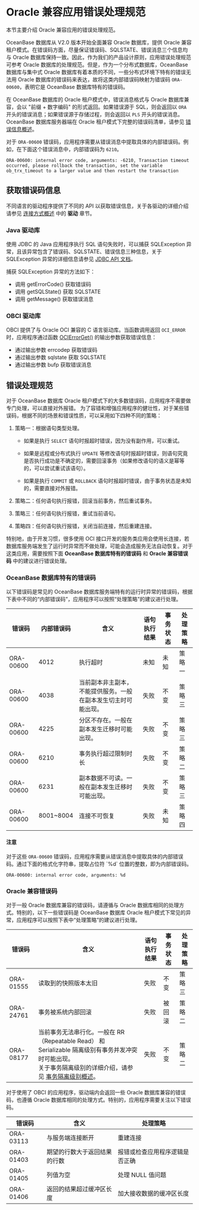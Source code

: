 # Oracle 兼容应用错误处理规范

本节主要介绍 Oracle 兼容应用的错误处理规范。

OceanBase 数据库从 V2.0 版本开始全面兼容 Oracle 数据库，提供 Oracle 兼容租户模式。在错误码方面，尽量保证错误码、SQLSTATE、错误消息三个信息均与 Oracle 数据库保持一致。因此，作为我们的产品设计原则，应用错误处理规范可参考 Oracle 数据库的处理规范。但是，作为一个分布式数据库，OceanBase 数据库与集中式 Oracle 数据库有着本质的不同，一些分布式环境下特有的错误无法用 Oracle 数据库的错误码来表达，故将这类内部错误码映射为错误码 `ORA-00600`，表明它是 OceanBase 数据库特有的错误码。

在 OceanBase 数据库的 Oracle 租户模式中，错误消息格式与 Oracle 数据库兼容，会以 "前缀 + 数字编码" 的形式返回。如果错误源于 SQL，则会返回以 `ORA` 开头的错误消息；如果错误源于存储过程，则会返回以 `PLS` 开头的错误消息。OceanBase 数据库服务器端在 Oracle 租户模式下完整的错误码清单，请参见 [错误信息概述](../../../../7.reference/9.error-code/7.error-code-of-oracle-mode/1.use-error-information-of-oracle-mode.md)。

对于 `ORA-00600` 错误码，应用程序需要从错误消息中提取具体的内部错误码。例如，在下面这个错误消息中，内部错误码为 `6210`。

```shell
ORA-00600: internal error code, arguments: -6210, Transaction timeout occurred, please rollback the transaction, set the variable ob_trx_timeout to a larger value and then restart the transaction
```

## 获取错误码信息

不同语言的驱动程序提供了不同的 API 以获取错误信息，关于各驱动的详细介绍请参见 [连接方式概述](../../1.connect-to-oceanbase-database-of-oracle-mode/1.connection-methods-overview-of-oracle-mode.md) 中的 **驱动** 章节。

### Java 驱动库

使用 JDBC 的 Java 应用程序执行 SQL 语句失败时，可以捕获 SQLException 异常，且该异常包含了错误码、SQLSTATE、错误信息三种信息，关于 SQLException 异常的详细信息请参见 [JDBC API 文档](https://docs.oracle.com/javase/1.5.0/docs/api/java/sql/SQLException.html)。

捕获 SQLException 异常的方法如下：

* 调用 getErrorCode() 获取错误码
* 调用 getSQLState() 获取 SQLSTATE
* 调用 getMessage() 获取错误消息

### OBCI 驱动库

OBCI 提供了与 Oracle OCI 兼容的 C 语言驱动库。当函数调用返回 `OCI_ERROR` 时，应用程序通过函数 [OCIErrorGet()](https://docs.oracle.com/cd/B12037_01/appdev.101/b10779/oci16ms9.htm) 的输出参数获取错误信息：

* 通过输出参数 errcodep 获取错误码
* 通过输出参数 sqlstate 获取 SQLSTATE
* 通过输出参数 bufp 获取错误消息

## 错误处理规范

对于 OceanBase 数据库 Oracle 租户模式下的大多数错误码，应用程序不需要做专门处理，可以直接对外报错。 为了容错和增强应用程序的健壮性，对于某些错误码，根据不同的场景和错误性质，可以采用如下四种不同的策略：

1. 策略一：根据语句类型处理。

   * 如果是执行 `SELECT` 语句时报超时错误，因为没有副作用，可以重试。

   * 如果是远程或分布式执行 `UPDATE` 等修改语句时报超时错误，则语句究竟是否执行成功是不确定的，需要回滚事务（如果修改语句的语义是幂等的，可以尝试重试该语句）。

   * 如果是执行 `COMMIT` 或 `ROLLBACK` 语句时报超时错误，由于事务状态是未知的，需要直接对外报错。

2. 策略二：任何语句执行报错，回滚当前事务，然后重试事务。

3. 策略三：任何语句执行报错，重试当前语句。

4. 策略四：任何语句执行报错，关闭当前连接，然后重建连接。

特别地，由于开发习惯，很多使用 OCI 接口开发的服务类应用会使用长连接，若数据库服务端发生了运行时异常而不做处理，可能会造成服务无法自动恢复。对于这类应用，需要按照下面 **OceanBase 数据库特有的错误码** 和 **Oracle 兼容错误码** 中的建议进行错误处理。

### OceanBase 数据库特有的错误码

以下错误码是常见的 OceanBase 数据库服务端特有的运行时异常的错误码，根据下表中不同的“内部错误码”，应用程序可以按照“处理策略”的建议进行处理。

| 错误码     | 内部错误码 | 含义                | 语句执行结果   | 事务状态 | 处理策略     |
|-----------|------------|--------------------|---------------|---------|--------------|
| ORA-00600 | 4012       | 执行超时            | 未知          |  未知    | 策略一       |
| ORA-00600 | 4038       | 当前副本非主副本，不能提供服务。一般在副本发生切主时可能出现。| 失败 | 不变 | 策略三 |
| ORA-00600 | 4225       | 分区不存在。一般在副本发生迁移时可能出现。| 失败  | 不变  |  策略三 |
| ORA-00600 | 6210       | 事务执行超过限制时长 | 失败          | 不变     | 策略二        |
| ORA-00600 | 6231       | 副本数据不可读。一般在副本发生迁移时可能出现。| 失败 | 不变 | 策略三 |
| ORA-00600 | 8001~8004  | 连接不可恢复         | 失败          | 未知     | 策略四       |

<main id="notice" type='notice'>
<h4>注意</h4>
<p>对于这些 <code>ORA-00600</code> 错误码，应用程序需要从错误消息中提取具体的内部错误码。通过下面的格式化字符串，提取占位符 `%d` 位置的整数，即为内部错误码。</p>
</main>

```shell
ORA-00600: internal error code, arguments: %d
```

### Oracle 兼容错误码

对于一般 Oracle 数据库兼容的错误码，请遵循与 Oracle 数据库相同的处理方式。特别的，以下一些错误码是 OceanBase 数据库 Oracle 租户模式下常见的异常，应用程序可以按照下表中“处理策略”的建议进行处理。

| 错误码     | 含义                              | 语句执行结果 | 事务状态  | 处理策略 |
|-----------|-----------------------------------|-------------|----------|---------|
| ORA-01555 | 读取到的快照版本太旧                | 失败        | 不变     | 策略三   |
| ORA-24761 | 事务被系统内部回滚                  | 失败        | 被回滚   | 策略二   |
| ORA-08177 | 当前事务无法串行化。一般在 RR（Repeatable Read） 和 Serializable 隔离级别有事务并发冲突时可能出现。 </br> 关于事务隔离级别的详细介绍，请参见 [事务隔离级别概述](../../../../7.reference/1.oceanbase-database-concepts/8.transaction-management/2.transaction-concurrency-and-consistency/4.transaction-isolation-level/1.transaction-isolation-level-overview.md)。 | 失败 | 不变 | 策略二 |

对于使用了 OBCI 的应用程序，驱动端内会返回一些 Oracle 数据库兼容的错误码，也遵循 Oracle 数据库相同的处理方式。特别的，应用程序需要关注以下错误码。

| 错误码     |  含义                       |    处理策略                                |
|-----------|-----------------------------|-------------------------------------------|
| ORA-03113 | 与服务端连接断开             |   重建连接                                  |
| ORA-01403 | 期望的行数大于返回结果的行数  | 报错或检查应用程序逻辑是否正确                |
| ORA-01405 | 列值为空                    | 处理 NULL 值问题                           |
| ORA-01406 | 返回的结果超过缓冲区长度      | 加大接收数据的缓冲区长度                      |
